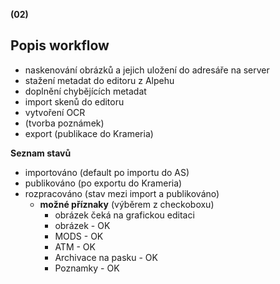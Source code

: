 **(02)**

## Popis workflow ##
  * naskenování obrázků a jejich uložení do adresáře na server
  * stažení metadat do editoru z Alpehu
  * doplnění chybějících metadat
  * import skenů do editoru
  * vytvoření OCR
  * (tvorba poznámek)
  * export (publikace do Krameria)


**Seznam stavů**
  * importováno (default po importu do AS)
  * publikováno (po exportu do Krameria)
  * rozpracováno (stav mezi import a publikováno)
    * **možné příznaky** (výběrem z checkoboxu)
      * obrázek čeká na grafickou editaci
      * obrázek - OK
      * MODS - OK
      * ATM - OK
      * Archivace na pasku - OK
      * Poznamky - OK